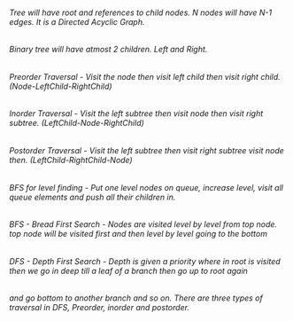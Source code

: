 ###### Tree will have root and references to child nodes. N nodes will have N-1 edges. It is a Directed Acyclic Graph.
###### Binary tree will have atmost 2 children. Left and Right.
###### Preorder Traversal - Visit the node then visit left child then visit right child. (Node-LeftChild-RightChild)
###### Inorder Traversal - Visit the left subtree then visit node then visit right subtree. (LeftChild-Node-RightChild)
###### Postorder Traversal - Visit the left subtree then visit right subtree visit node then. (LeftChild-RightChild-Node)
###### BFS for level finding - Put one level nodes on queue, increase level, visit all queue elements and push all their children in.

###### BFS - Bread First Search - Nodes are visited level by level from top node. top node will be visited first and then level by level going to the bottom
###### DFS - Depth First Search - Depth is given a priority where in root is visited then we go in deep till a leaf of a branch then go up to root again 
###### and go bottom to another branch and so on. There are three types of traversal in DFS, Preorder, inorder and postorder.
###### 
###### 
###### 

